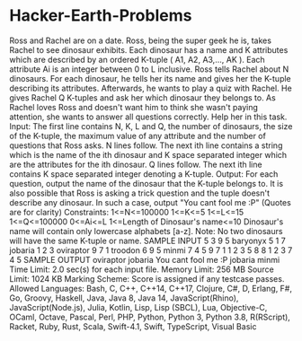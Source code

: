 # Hacker-Earth-Problems
Ross and Rachel are on a date. Ross, being the super geek he is, takes Rachel to see dinosaur exhibits. Each dinosaur has a name and K attributes which are described by an ordered K-tuple ( A1, A2, A3,..., AK ). Each attribute Ai is an integer between 0 to L inclusive. Ross tells Rachel about N dinosaurs. For each dinosaur, he tells her its name and gives her the K-tuple describing its attributes. Afterwards, he wants to play a quiz with Rachel. He gives Rachel Q K-tuples and ask her which dinosaur they belongs to. As Rachel loves Ross and doesn't want him to think she wasn't paying attention, she wants to answer all questions correctly. Help her in this task.  Input: The first line contains N, K, L and Q, the number of dinosaurs, the size of the K-tuple, the maximum value of any attribute and the number of questions that Ross asks. N lines follow. The next ith line contains a string which is the name of the ith dinosaur and K space separated integer which are the attributes for the ith dinosaur. Q lines follow. The next ith line contains K space separated integer denoting a K-tuple.  Output: For each question, output the name of the dinosaur that the K-tuple belongs to. It is also possible that Ross is asking a trick question and the tuple doesn't describe any dinosaur. In such a case, output "You cant fool me :P" (Quotes are for clarity)  Constraints: 1&lt;=N&lt;=100000 1&lt;=K&lt;=5 1&lt;=L&lt;=15 1&lt;=Q&lt;=100000 0&lt;=Ai&lt;=L 1&lt;=Length of Dinosaur's name&lt;=10 Dinosaur's name will contain only lowercase alphabets [a-z].  Note: No two dinosaurs will have the same K-tuple or name.  SAMPLE INPUT  5 3 9 5 baryonyx 5 1 7 jobaria 1 2 3 oviraptor 9 7 1 troodon 6 9 5 minmi 7 4 5 9 7 1 1 2 3 5 8 8 1 2 3 7 4 5 SAMPLE OUTPUT  oviraptor jobaria You cant fool me :P jobaria minmi Time Limit: 2.0 sec(s) for each input file. Memory Limit: 256 MB Source Limit: 1024 KB Marking Scheme: Score is assigned if any testcase passes. Allowed Languages: Bash, C, C++, C++14, C++17, Clojure, C#, D, Erlang, F#, Go, Groovy, Haskell, Java, Java 8, Java 14, JavaScript(Rhino), JavaScript(Node.js), Julia, Kotlin, Lisp, Lisp (SBCL), Lua, Objective-C, OCaml, Octave, Pascal, Perl, PHP, Python, Python 3, Python 3.8, R(RScript), Racket, Ruby, Rust, Scala, Swift-4.1, Swift, TypeScript, Visual Basic
